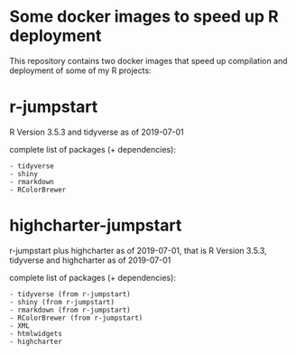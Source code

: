 Some docker images to speed up R deployment
===============================================

This repository contains two docker images that speed up compilation and deployment of some of my R projects:

# r-jumpstart

R Version 3.5.3 and tidyverse as of 2019-07-01

complete list of packages (+ dependencies):

	- tidyverse
	- shiny
	- rmarkdown
	- RColorBrewer


# highcharter-jumpstart

r-jumpstart plus highcharter as of 2019-07-01, that is R Version 3.5.3, tidyverse and highcharter as of 2019-07-01

complete list of packages (+ dependencies):

	- tidyverse (from r-jumpstart)
	- shiny (from r-jumpstart)
	- rmarkdown (from r-jumpstart)
	- RColorBrewer (from r-jumpstart)
	- XML
	- htmlwidgets
	- highcharter
